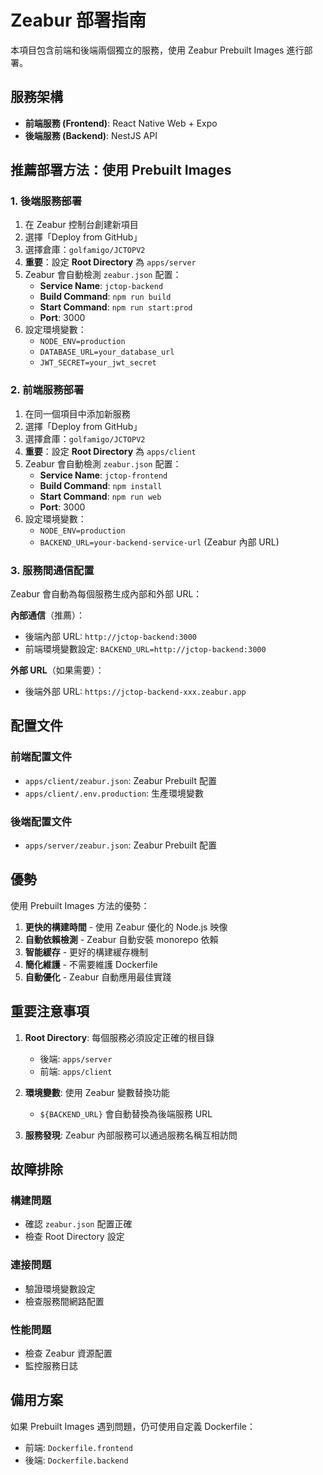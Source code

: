 # Zeabur 部署指南

本項目包含前端和後端兩個獨立的服務，使用 Zeabur Prebuilt Images 進行部署。

## 服務架構

- **前端服務 (Frontend)**: React Native Web + Expo
- **後端服務 (Backend)**: NestJS API

## 推薦部署方法：使用 Prebuilt Images

### 1. 後端服務部署

1. 在 Zeabur 控制台創建新項目
2. 選擇「Deploy from GitHub」
3. 選擇倉庫：`golfamigo/JCTOPV2`
4. **重要**：設定 **Root Directory** 為 `apps/server`
5. Zeabur 會自動檢測 `zeabur.json` 配置：
   - **Service Name**: `jctop-backend`
   - **Build Command**: `npm run build`
   - **Start Command**: `npm run start:prod`
   - **Port**: 3000
6. 設定環境變數：
   - `NODE_ENV=production`
   - `DATABASE_URL=your_database_url`
   - `JWT_SECRET=your_jwt_secret`

### 2. 前端服務部署

1. 在同一個項目中添加新服務
2. 選擇「Deploy from GitHub」
3. 選擇倉庫：`golfamigo/JCTOPV2`
4. **重要**：設定 **Root Directory** 為 `apps/client`
5. Zeabur 會自動檢測 `zeabur.json` 配置：
   - **Service Name**: `jctop-frontend`
   - **Build Command**: `npm install`
   - **Start Command**: `npm run web`
   - **Port**: 3000
6. 設定環境變數：
   - `NODE_ENV=production`
   - `BACKEND_URL=your-backend-service-url` (Zeabur 內部 URL)

### 3. 服務間通信配置

Zeabur 會自動為每個服務生成內部和外部 URL：

**內部通信**（推薦）：
- 後端內部 URL: `http://jctop-backend:3000`
- 前端環境變數設定: `BACKEND_URL=http://jctop-backend:3000`

**外部 URL**（如果需要）：
- 後端外部 URL: `https://jctop-backend-xxx.zeabur.app`

## 配置文件

### 前端配置文件
- `apps/client/zeabur.json`: Zeabur Prebuilt 配置
- `apps/client/.env.production`: 生產環境變數

### 後端配置文件
- `apps/server/zeabur.json`: Zeabur Prebuilt 配置

## 優勢

使用 Prebuilt Images 方法的優勢：

1. **更快的構建時間** - 使用 Zeabur 優化的 Node.js 映像
2. **自動依賴檢測** - Zeabur 自動安裝 monorepo 依賴
3. **智能緩存** - 更好的構建緩存機制
4. **簡化維護** - 不需要維護 Dockerfile
5. **自動優化** - Zeabur 自動應用最佳實踐

## 重要注意事項

1. **Root Directory**: 每個服務必須設定正確的根目錄
   - 後端: `apps/server`
   - 前端: `apps/client`

2. **環境變數**: 使用 Zeabur 變數替換功能
   - `${BACKEND_URL}` 會自動替換為後端服務 URL

3. **服務發現**: Zeabur 內部服務可以通過服務名稱互相訪問

## 故障排除

### 構建問題
- 確認 `zeabur.json` 配置正確
- 檢查 Root Directory 設定

### 連接問題
- 驗證環境變數設定
- 檢查服務間網路配置

### 性能問題
- 檢查 Zeabur 資源配置
- 監控服務日誌

## 備用方案

如果 Prebuilt Images 遇到問題，仍可使用自定義 Dockerfile：
- 前端: `Dockerfile.frontend`
- 後端: `Dockerfile.backend`